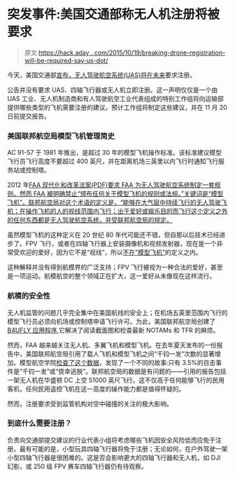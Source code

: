 # 突发事件:美国交通部称无人机注册将被要求

> 原文:[https://hack aday . com/2015/10/19/breaking-drone-registration-will-be-required-say-us-dot/](https://hackaday.com/2015/10/19/breaking-drone-registration-will-be-required-say-us-dot/)

今天，美国交通部[宣布，无人驾驶航空系统(UAS)将在未来](https://www.transportation.gov/briefing-room/us-transportation-secretary-anthony-foxx-announces-unmanned-aircraft-registration)要求注册。

公告并没有要求 UAS、四轴飞行器或无人机立即注册。这一声明仅仅是一个由 UAS 工业、无人机制造商和有人驾驶航空工业代表组成的特别工作组将向运输部提供哪些类型的飞机需要注册的建议。预计工作组将制定这些建议，并在 11 月 20 日前提交报告。

### 美国联邦航空局模型飞机管理简史

AC 91-57 于 1981 年推出，是超过 30 年的模型飞机操作标准。该标准建议模型飞行员飞行高度不要超过 400 英尺，并在距离机场三英里以内飞行时通知飞行服务站或控制塔。

2012 年[FAA 现代化和改革法案(PDF)要求 FAA 为无人驾驶航空系统制定一套规则，然而 FAA 被明确禁止“颁布任何关于模型飞机的规则或法规。”关键词是“模型飞机”。联邦航空局对这个术语的定义是，“能够在大气层中持续飞行的无人驾驶飞机；在操作飞机的人的视线范围内飞行；出于爱好或娱乐目的而飞行这个定义之外的任何东西都是无人驾驶航空系统，并受联邦航空局的规定。](http://www.gpo.gov/fdsys/pkg/CRPT-112hrpt381/pdf/CRPT-112hrpt381.pdf)

虽然模型飞机的这种定义在 20 世纪 80 年代可能还不错，但自那以后技术已经进步了。FPV 飞行，或者在四轴飞行器上安装摄像机和视频发射器，现在是一个非常受欢迎的爱好，因为它不是“视线”，所以[不在“模型飞机”](https://www.faa.gov/uas/media/model_aircraft_spec_rule.pdf)的定义之内。

这种解释并没有得到航模界的广泛支持；FPV 飞行被视为一种合法的爱好，甚至是一项运动。航模航空的整个领域正在扩大，这一爱好从未像现在这样流行。

### 航模的安全性

无人机监管的问题几乎完全集中在美国航线的安全上；在机场五英里范围内飞行的模型飞行员必须向机场或控制塔申请飞行许可。为此，美国联邦航空局创建了 [B4UFLY 应用程序](https://www.faa.gov/uas/b4ufly/),它解决了阅读截面图和检查最新 NOTAMs 和 TFR 的麻烦。

然而，FAA 越来越关注无人机、多翼飞机和模型飞机。在去年夏天发布的一份报告中，美国联邦航空局引用了载人飞机和模型飞机之间“千钧一发”次数的显著增加。模型航空学院[检查了这个数据](http://www.modelaircraft.org/gov/docs/AMAAnalysis-Closer-Look-at-FAA-Drone-Data_091415.pdf)，发现了一个不同的故事:只有 3.5%的目击事件是“千钧一发”或“侥幸逃脱”。联邦航空局的数据是有问题的——引用的报告包括一架无人机在华盛顿 DC 上空 51000 英尺飞行。这不仅高于任何能够飞行的民用客机，任何民用遥控飞机在这一高度的操作能力都是值得怀疑的。

然而，注册要求受到监管机构对空中碰撞的关注的极大影响。

### 到底什么需要注册？

负责向交通部提交建议的行业代表小组将考虑哪些飞机因安全风险低而应免于注册。最有可能的是，小型玩具四轴飞行器将免于注册；无论如何，在户外驾驶一架小型四轴飞行器是很困难的。这是否会影响更大的四轴飞行器和无人机，如 DJI 幻影，或 250 级 FPV 赛车四轴飞行器仍有待观察。
